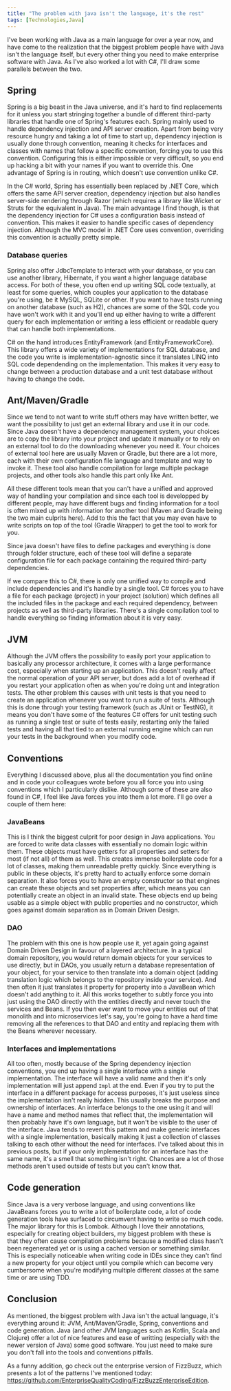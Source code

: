 ```yaml
---
title: "The problem with java isn't the language, it's the rest"
tags: [Technologies,Java]
---
```

I've been working with Java as a main language for over a year now, and have come to the realization that the biggest problem people have with Java isn't the language itself, but every other thing you need to make enterprise software with Java. As I've also worked a lot with C#, I'll draw some parallels between the two.

## Spring
Spring is a big beast in the Java universe, and it's hard to find replacements for it unless you start stringing together a bundle of different third-party libraries that handle one of Spring's features each. Spring mainly used to handle dependency injection and API server creation. Apart from being very resource hungry and taking a lot of time to start up, dependency injection is usually done through convention, meaning it checks for interfaces and classes with names that follow a specific convention, forcing you to use this convention. Configuring this is either impossible or very difficult, so you end up hacking a bit with your names if you want to override this. One advantage of Spring is in routing, which doesn't use convention unlike C#.

In the C# world, Spring has essentially been replaced by .NET Core, which offers the same API server creation, dependency injection but also handles server-side rendering through Razor (which requires a library like Wicket or Struts for the equivalent in Java). The main advantage I find though, is that the dependency injection for C# uses a configuration basis instead of convention. This makes it easier to handle specific cases of dependency injection. Although the MVC model in .NET Core uses convention, overriding this convention is actually pretty simple.

### Database queries
Spring also offer JdbcTemplate to interact with your database, or you can use another library, Hibernate, if you want a higher language database access. For both of these, you often end up writing SQL code textually, at least for some queries, which couples your application to the database you're using, be it MySQL, SQLite or other. If you want to have tests running on another database (such as H2), chances are some of the SQL code you have won't work with it and you'll end up either having to write a different query for each implementation or writing a less efficient or readable query that can handle both implementations.

C# on the hand introduces EntityFramework (and EntityFrameworkCore). This library offers a wide variety of implementations for SQL database, and the code you write is implementation-agnostic since it translates LINQ into SQL code dependending on the implementation. This makes it very easy to change between a production database and a unit test database without having to change the code.

## Ant/Maven/Gradle
Since we tend to not want to write stuff others may have written better, we want the possibility to just get an external library and use it in our code. Since Java doesn't have a dependency management system, your choices are to copy the library into your project and update it manually or to rely on an external tool to do the downloading whenever you need it. Your choices of external tool here are usually Maven or Gradle, but there are a lot more, each with their own configuration file language and template and way to invoke it. These tool also handle compilation for large multiple package projects, and other tools also handle this part only like Ant.

All these different tools mean that you can't have a unified and approved way of handling your compilation and since each tool is developped by different people, may have different bugs and finding information for a tool is often mixed up with information for another tool (Maven and Gradle being the two main culprits here). Add to this the fact that you may even have to write scripts on top of the tool (Gradle Wrapper) to get the tool to work for you.

Since java doesn't have files to define packages and everything is done through folder structure, each of these tool will define a separate configuration file for each package containing the required third-party dependencies.

If we compare this to C#, there is only one unified way to compile and include dependencies and it's handle by a single tool. C# forces you to have a file for each package (project) in your project (solution) which defines all the included files in the package and each required dependency, between projects as well as third-party libraries. There's a single compilation tool to handle everything so finding information about it is very easy.

## JVM
Although the JVM offers the possibility to easily port your application to basically any processor architecture, it comes with a large performance cost, especially when starting up an application. This doesn't really affect the normal operation of your API server, but does add a lot of overhead if you restart your application often as when you're doing unt and integration tests. The other problem this causes with unit tests is that you need to create an application whenever you want to run a suite of tests. Although this is done through your testing framework (such as JUnit or TestNG), it means you don't have some of the features C# offers for unit testing such as running a single test or suite of tests easily, restarting only the failed tests and having all that tied to an external running engine which can run your tests in the background when you modify code.

## Conventions
Everything I discussed above, plus all the documentation you find online and in code your colleagues wrote before you all force you into using conventions which I particularly dislike. Although some of these are also found in C#, I feel like Java forces you into them a lot more. I'll go over a couple of them here:

### JavaBeans
This is I think the biggest culprit for poor design in Java applications. You are forced to write data classes with essentially no domain logic within them. These objects must have getters for all properties and setters for most (if not all) of them as well. This creates immense boilerplate code for a lot of classes, making them unreadable pretty quickly. Since everything is public in these objects, it's pretty hard to actually enforce some domain separation. It also forces you to have an empty constructor so that engines can create these objects and set properties after, which means you can potentially create an object in an invalid state. These objects end up being usable as a simple object with public properties and no constructor, which goes against domain separation as in Domain Driven Design.

### DAO
The problem with this one is how people use it, yet again going against Domain Driven Design in favour of a layered architecture. In a typical domain repository, you would return domain objects for your services to use directly, but in DAOs, you usually return a database representation of your object, for your service to then translate into a domain object (adding translation logic which belongs to the repository inside your service). And then often it just translates it property for property into a JavaBean which doesn't add anything to it. All this works together to subtly force you into just using the DAO directly with the entities directly and never touch the services and Beans. If you then ever want to move your entities out of that monolith and into microservices let's say, you're going to have a hard time removing all the references to that DAO and entity and replacing them with the Beans wherever necessary.

### Interfaces and implementations
All too often, mostly because of the Spring dependency injection conventions, you end up having a single interface with a single implementation. The interface will have a valid name and then it's only implementation will just append `Impl` at the end. Even if you try to put the interface in a different package for access purposes, it's just useless since the implementation isn't really hidden. This usually breaks the purpose and ownership of interfaces. An interface belongs to the one using it and will have a name and method names that reflect that, the implementation will then probably have it's own language, but it won't be visible to the user of the interface. Java tends to revert this pattern and make generic interfaces with a single implementation, basically making it just a collection of classes talking to each other without the need for interfaces. I've talked about this in previous posts, but if your only implementation for an interface has the same name, it's a smell that something isn't right. Chances are a lot of those methods aren't used outside of tests but you can't know that.

## Code generation
Since Java is a very verbose language, and using conventions like JavaBeans forces you to write a lot of boilerplate code, a lot of code generation tools have surfaced to circumvent having to write so much code. The major library for this is Lombok. Although I love their annotations, especially for creating object builders, my biggest problem with these is that they often cause compilation problems because a modified class hasn't been regenerated yet or is using a cached version or something similar. This is especially noticeable when writing code in IDEs since they can't find a new property for your object until you compile which can become very cumbersome when you're modifying multiple different classes at the same time or are using TDD.

## Conclusion
As mentioned, the biggest problem with Java isn't the actual language, it's everything around it: JVM, Ant/Maven/Gradle, Spring, conventions and code generation. Java (and other JVM languages such as Kotlin, Scala and Clojure) offer a lot of nice features and ease of writting (especially with the newer version of Java) some good software. You just need to make sure you don't fall into the tools and conventions pitfalls.

As a funny addition, go check out the enterprise version of FizzBuzz, which presents a lot of the patterns I've mentioned today: https://github.com/EnterpriseQualityCoding/FizzBuzzEnterpriseEdition.
